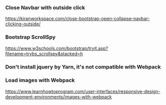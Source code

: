 ### Close Navbar with outside click
https://kiranworkspace.com/close-bootstrap-open-collapse-navbar-clicking-outside/

### Bootstrap ScrollSpy
https://www.w3schools.com/bootstrap/tryit.asp?filename=trybs_scrollspy&stacked=h

### Don't install jquery by Yarn, it's not compatible with Webpack

### Load images with Webpack
https://www.learnhowtoprogram.com/user-interfaces/responsive-design-development-environments/images-with-webpack